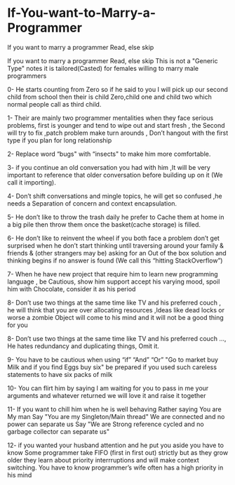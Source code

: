 # If-You-want-to-Marry-a-Programmer
If you want to marry a programmer Read, else skip


If you want to marry a programmer Read, else skip
This is not a "Generic Type" notes it is tailored(Casted) for females willing to marry male programmers

0- He starts counting from Zero  so if he said to you I will pick up our second child from school then their is child Zero,child one and child two which normal people call as third child.

1- Their are mainly two programmer mentalities when they face serious problems, first is younger and tend to wipe out and start fresh , the Second will try to fix ,patch problem make turn arounds , Don’t hangout with the first type if you plan for long relationship

2- Replace word “bugs" with “insects" to make him more comfortable.

3- if you continue an old conversation you had with him ,It will be very important to reference that older conversation before building up on it (We call it importing).

4- Don’t shift conversations and mingle topics, he will get so confused ,he needs a Separation of concern and context encapsulation.

5- He don’t like to throw the trash daily he prefer to Cache them at home in a big pile then throw them once the basket(cache storage) is filled.

6- He don’t like to reinvent the wheel if you both face a problem don’t get surprised when he don’t start thinking until traversing around your family & friends & (other strangers may be) asking for an Out of the box solution and thinking begins if no answer is found (We call this “hitting StackOverflow”)

7- When he have new project that require him to learn new programming language , be Cautious, show him support accept his varying mood, spoil him with Chocolate, consider it as his period

8- Don’t use two things at the same time like TV and his preferred couch , he will think that you are over allocating resources ,Ideas like dead locks or worse a zombie Object will come to his mind and it will not be a good thing for you

8- Don’t use two things at the same time like TV and his preferred couch ..., He hates redundancy and duplicating things, Omit it.

9- You have to be cautious when using “if” “And”  “Or”
"Go to market buy Milk and if you find Eggs buy six"
be prepared if you used such careless statements to have six packs of milk

10- You can flirt him by saying I am waiting for you to pass in me your arguments and whatever returned we will love it and raise it together

11- If you want to chill him when he is well behaving
      Rather saying
                You are My man Say "You are my Singleton/Main thread"
                We are connected and no power can separate us Say "We are Strong reference cycled and no garbage collector can separate us"

12- if you wanted your husband attention and he put you aside you have to know Some programmer take FIFO (first in first out) strictly but as they grow older
they learn about priority interrruptions and will make context switching. You have to know programmer’s wife often has a high priority in his mind
